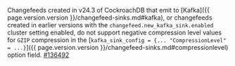 Changefeeds created in v24.3 of CockroachDB that emit to [Kafka]({{ page.version.version }}/changefeed-sinks.md#kafka), or changefeeds created in earlier versions with the `changefeed.new_kafka_sink.enabled` cluster setting enabled, do not support negative compression level values for `GZIP` compression in the [`kafka_sink_config = {... "CompressionLevel" = ...}`]({{ page.version.version }}/changefeed-sinks.md#compressionlevel) option field. [#136492](https://github.com/cockroachdb/cockroach/issues/136492)